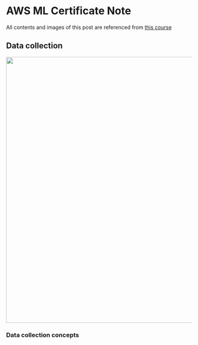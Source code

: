 # AWS ML Certificate Note

All contents and images of this post are referenced from [this course](https://learn.acloud.guru/course/aws-certified-machine-learning-specialty/dashboard)

## Data collection

<img width="720" src="https://user-images.githubusercontent.com/15076665/69812223-03868100-1233-11ea-9353-b25859553240.png">

### Data collection concepts
